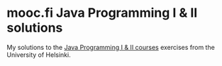# mooc.fi Java Programming I & II solutions

My solutions to the [Java Programming I & II courses](https://java-programming.mooc.fi/) exercises from the University of Helsinki.
